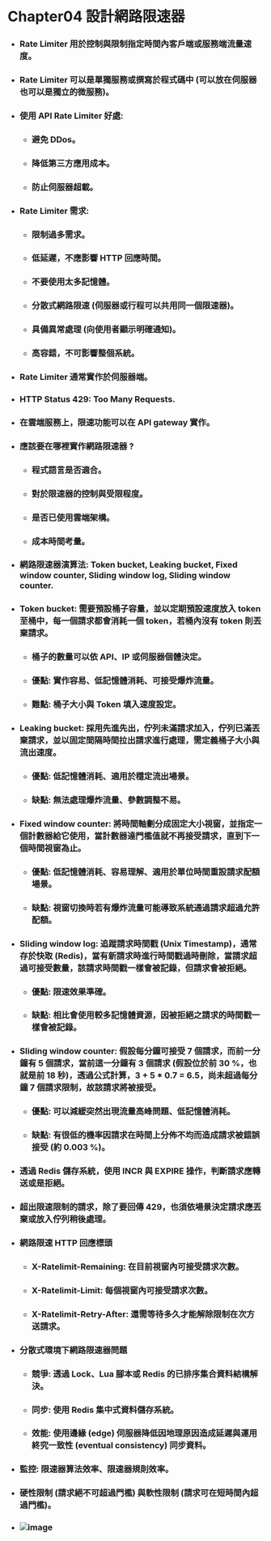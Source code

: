 Chapter04 設計網路限速器
=====
* ### Rate Limiter 用於控制與限制指定時間內客戶端或服務端流量速度。
* ### Rate Limiter 可以是單獨服務或撰寫於程式碼中 (可以放在伺服器也可以是獨立的微服務)。
* ### 使用 API Rate Limiter 好處:
    * ### 避免 DDos。
    * ### 降低第三方應用成本。
    * ### 防止伺服器超載。
* ### Rate Limiter 需求:
    * ### 限制過多需求。
    * ### 低延遲，不應影響 HTTP 回應時間。
    * ### 不要使用太多記憶體。
    * ### 分散式網路限速 (伺服器或行程可以共用同一個限速器)。
    * ### 具備異常處理 (向使用者顯示明確通知)。
    * ### 高容錯，不可影響整個系統。
* ### Rate Limiter 通常實作於伺服器端。
* ### HTTP Status 429: Too Many Requests.
* ### 在雲端服務上，限速功能可以在 API gateway 實作。
* ### 應該要在哪裡實作網路限速器 ?
    * ### 程式語言是否適合。
    * ### 對於限速器的控制與受限程度。
    * ### 是否已使用雲端架構。
    * ### 成本時間考量。
* ### 網路限速器演算法: Token bucket, Leaking bucket, Fixed window counter, Sliding window log, Sliding window counter.
* ### Token bucket: 需要預設桶子容量，並以定期預設速度放入 token 至桶中，每一個請求都會消耗一個 token，若桶內沒有 token 則丟棄請求。
    * ### 桶子的數量可以依 API、IP 或伺服器個體決定。
    * ### 優點: 實作容易、低記憶體消耗、可接受爆炸流量。
    * ### 難點: 桶子大小與 Token 填入速度設定。
* ### Leaking bucket: 採用先進先出，佇列未滿請求加入，佇列已滿丟棄請求，並以固定間隔時間拉出請求進行處理，需定義桶子大小與流出速度。
    * ### 優點: 低記憶體消耗、適用於穩定流出場景。
    * ### 缺點: 無法處理爆炸流量、參數調整不易。
* ### Fixed window counter: 將時間軸劃分成固定大小視窗，並指定一個計數器給它使用，當計數器達門檻值就不再接受請求，直到下一個時間視窗為止。
    * ### 優點: 低記憶體消耗、容易理解、適用於單位時間重設請求配額場景。
    * ### 缺點: 視窗切換時若有爆炸流量可能導致系統通過請求超過允許配額。
* ### Sliding window log: 追蹤請求時間戳 (Unix Timestamp)，通常存於快取 (Redis)，當有新請求時進行時間戳過時刪除，當請求超過可接受數量，該請求時間戳一樣會被記錄，但請求會被拒絕。
    * ### 優點: 限速效果準確。
    * ### 缺點: 相比會使用較多記憶體資源，因被拒絕之請求的時間戳一樣會被記錄。
* ### Sliding window counter: 假設每分鐘可接受 7 個請求，而前一分鐘有 5 個請求，當前這一分鐘有 3 個請求 (假設位於前 30 %，也就是前 18 秒)，透過公式計算，3 + 5 * 0.7 = 6.5，尚未超過每分鐘 7 個請求限制，故該請求將被接受。
    * ### 優點: 可以減緩突然出現流量高峰問題、低記憶體消耗。
    * ### 缺點: 有很低的機率因請求在時間上分佈不均而造成請求被錯誤接受 (約 0.003 %)。
* ### 透過 Redis 儲存系統，使用 INCR 與 EXPIRE 操作，判斷請求應轉送或是拒絕。
* ### 超出限速限制的請求，除了要回傳 429，也須依場景決定請求應丟棄或放入佇列稍後處理。
* ### 網路限速 HTTP 回應標頭
    * ### X-Ratelimit-Remaining: 在目前視窗內可接受請求次數。
    * ### X-Ratelimit-Limit: 每個視窗內可接受請求次數。
    * ### X-Ratelimit-Retry-After: 還需等待多久才能解除限制在次方送請求。
* ### 分散式環境下網路限速器問題
    * ### 競爭: 透過 Lock、Lua 腳本或 Redis 的已排序集合資料結構解決。
    * ### 同步: 使用 Redis 集中式資料儲存系統。
    * ### 效能: 使用邊緣 (edge) 伺服器降低因地理原因造成延遲與運用終究一致性 (eventual consistency) 同步資料。
* ### 監控: 限速器算法效率、限速器規則效率。
* ### 硬性限制 (請求絕不可超過門檻) 與軟性限制 (請求可在短時間內超過門檻)。
* ### ![image](https://gitlab.com/ChiangWei/main/-/raw/master/SystemsDesign/Chapter04/SystemArchitectureDiagram.png)
<br />
